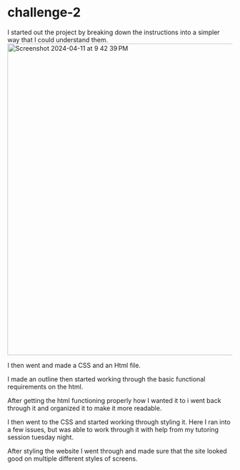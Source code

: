 # challenge-2

I started out the project by breaking down the instructions into a simpler way that I could understand them. 
<img width="698" alt="Screenshot 2024-04-11 at 9 42 39 PM" src="https://github.com/ChaseR17/challenge-2/assets/164225533/328659f2-84bd-4d86-8a22-8d77aa734248">

I then went and made a CSS and an Html file.

I made an outline then started working through the basic functional requirements on the html.

After getting the html functioning properly how I wanted it to i went back through it and organized it to make it more readable.

I then went to the CSS and started working through styling it. Here I ran into a few issues, but was able to work through it with help from my tutoring session tuesday night.

After styling the website I went through and made sure that the site looked good on multiple different styles of screens.

